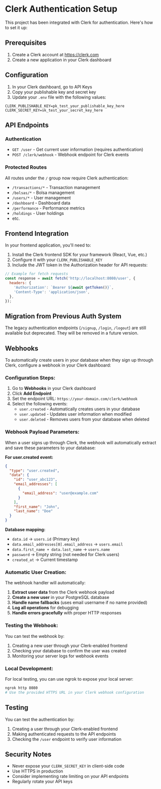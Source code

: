 # Clerk Authentication Setup

This project has been integrated with Clerk for authentication. Here's how to set it up:

## Prerequisites

1. Create a Clerk account at https://clerk.com
2. Create a new application in your Clerk dashboard

## Configuration

1. In your Clerk dashboard, go to API Keys
2. Copy your publishable key and secret key
3. Update your `.env` file with the following values:

```env
CLERK_PUBLISHABLE_KEY=pk_test_your_publishable_key_here
CLERK_SECRET_KEY=sk_test_your_secret_key_here
```

## API Endpoints

### Authentication

- `GET /user` - Get current user information (requires authentication)
- `POST /clerk/webhook` - Webhook endpoint for Clerk events

### Protected Routes

All routes under the `/` group now require Clerk authentication:

- `/transactions/*` - Transaction management
- `/bolsas/*` - Bolsa management
- `/users/*` - User management
- `/dashboard` - Dashboard data
- `/performance` - Performance metrics
- `/holdings` - User holdings
- etc.

## Frontend Integration

In your frontend application, you'll need to:

1. Install the Clerk frontend SDK for your framework (React, Vue, etc.)
2. Configure it with your `CLERK_PUBLISHABLE_KEY`
3. Include the JWT token in the Authorization header for API requests:

```javascript
// Example for fetch requests
const response = await fetch('http://localhost:8080/user', {
  headers: {
    'Authorization': `Bearer ${await getToken()}`,
    'Content-Type': 'application/json',
  },
});
```

## Migration from Previous Auth System

The legacy authentication endpoints (`/signup`, `/login`, `/logout`) are still available but deprecated. They will be removed in a future version.

## Webhooks

To automatically create users in your database when they sign up through Clerk, configure a webhook in your Clerk dashboard:

### Configuration Steps:

1. Go to **Webhooks** in your Clerk dashboard
2. Click **Add Endpoint**
3. Set the endpoint URL: `https://your-domain.com/clerk/webhook`
4. Select the following events:
   - `user.created` - Automatically creates users in your database
   - `user.updated` - Updates user information when modified
   - `user.deleted` - Removes users from your database when deleted

### Webhook Payload Parameters:

When a user signs up through Clerk, the webhook will automatically extract and save these parameters to your database:

**For user.created event:**
```json
{
  "type": "user.created",
  "data": {
    "id": "user_abc123",
    "email_addresses": [
      {
        "email_address": "user@example.com"
      }
    ],
    "first_name": "John",
    "last_name": "Doe"
  }
}
```

**Database mapping:**
- `data.id` → `users.id` (Primary key)
- `data.email_addresses[0].email_address` → `users.email`
- `data.first_name + data.last_name` → `users.name`
- `password` → Empty string (not needed for Clerk users)
- `created_at` → Current timestamp

### Automatic User Creation:

The webhook handler will automatically:

1. **Extract user data** from the Clerk webhook payload
2. **Create a new user** in your PostgreSQL database
3. **Handle name fallbacks** (uses email username if no name provided)
4. **Log all operations** for debugging
5. **Handle errors gracefully** with proper HTTP responses

### Testing the Webhook:

You can test the webhook by:

1. Creating a new user through your Clerk-enabled frontend
2. Checking your database to confirm the user was created
3. Monitoring your server logs for webhook events

### Local Development:

For local testing, you can use ngrok to expose your local server:

```bash
ngrok http 8080
# Use the provided HTTPS URL in your Clerk webhook configuration
```

## Testing

You can test the authentication by:

1. Creating a user through your Clerk-enabled frontend
2. Making authenticated requests to the API endpoints
3. Checking the `/user` endpoint to verify user information

## Security Notes

- Never expose your `CLERK_SECRET_KEY` in client-side code
- Use HTTPS in production
- Consider implementing rate limiting on your API endpoints
- Regularly rotate your API keys
